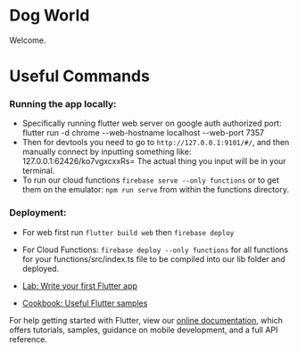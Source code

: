 # Dog World

Welcome.

# Useful Commands

### Running the app locally: 

- Specifically running flutter web server on google auth authorized port: flutter run -d chrome --web-hostname localhost --web-port 7357
- Then for devtools you need to go to `http://127.0.0.1:9101/#/`, and then manually connect by inputting something like: 127.0.0.1:62426/ko7vgxcxxRs= The actual thing you input will be in your terminal.
- To run our cloud functions `firebase serve --only functions` or to get them on the emulator: `npm run serve` from within the functions directory.

### Deployment: 

- For web first run `flutter build web` then `firebase deploy`
- For Cloud Functions: `firebase deploy --only functions` for all functions for your functions/src/index.ts file to be compiled into our lib folder and deployed. 

- [Lab: Write your first Flutter app](https://flutter.dev/docs/get-started/codelab)
- [Cookbook: Useful Flutter samples](https://flutter.dev/docs/cookbook)

For help getting started with Flutter, view our
[online documentation](https://flutter.dev/docs), which offers tutorials,
samples, guidance on mobile development, and a full API reference.
